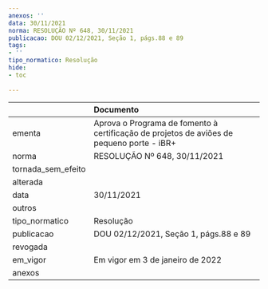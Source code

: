 ```yaml
---
anexos: ''
data: 30/11/2021
norma: RESOLUÇÃO Nº 648, 30/11/2021
publicacao: DOU 02/12/2021, Seção 1, págs.88 e 89
tags:
- ''
tipo_normatico: Resolução
hide: 
- toc 
 
---
```


|                    | Documento                                                                                 |
|:-------------------|:------------------------------------------------------------------------------------------|
| ementa             | Aprova o Programa de fomento à certificação de projetos de aviões de pequeno porte - iBR+ |
| norma              | RESOLUÇÃO Nº 648, 30/11/2021                                                              |
| tornada_sem_efeito |                                                                                           |
| alterada           |                                                                                           |
| data               | 30/11/2021                                                                                |
| outros             |                                                                                           |
| tipo_normatico     | Resolução                                                                                 |
| publicacao         | DOU 02/12/2021, Seção 1, págs.88 e 89                                                     |
| revogada           |                                                                                           |
| em_vigor           | Em vigor em 3 de janeiro de 2022                                                          |
| anexos             |                                                                                           |